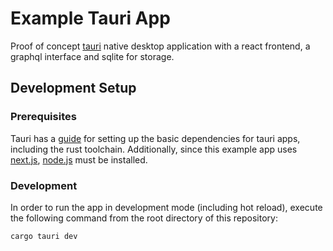 # Example Tauri App

Proof of concept [tauri](https://tauri.app) native desktop 
application with a react frontend, a graphql interface and sqlite for
storage.

## Development Setup

### Prerequisites

Tauri has a [guide][prerequisites] for setting up the basic 
dependencies for tauri apps, including the rust toolchain.
Additionally, since this example app uses 
[next.js](https://nextjs.org/), [node.js](https://nodejs.org/en/) must
be installed.

### Development

In order to run the app in development mode (including hot reload),
execute the following command from the root directory of this
repository:

```bash
cargo tauri dev
```

[prerequisites]: https://tauri.app/v1/guides/getting-started/prerequisites
